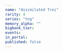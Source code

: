 ```yaml
---
name: "Assimilated Troi"
rarity: 4
series: "tng"
memory_alpha: ""
bigbook_tier:
events:
in_portal:
published: false
---
```


